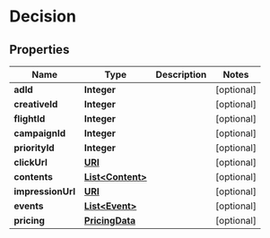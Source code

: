 

# Decision

## Properties

Name | Type | Description | Notes
------------ | ------------- | ------------- | -------------
**adId** | **Integer** |  |  [optional]
**creativeId** | **Integer** |  |  [optional]
**flightId** | **Integer** |  |  [optional]
**campaignId** | **Integer** |  |  [optional]
**priorityId** | **Integer** |  |  [optional]
**clickUrl** | [**URI**](URI.md) |  |  [optional]
**contents** | [**List&lt;Content&gt;**](Content.md) |  |  [optional]
**impressionUrl** | [**URI**](URI.md) |  |  [optional]
**events** | [**List&lt;Event&gt;**](Event.md) |  |  [optional]
**pricing** | [**PricingData**](PricingData.md) |  |  [optional]



